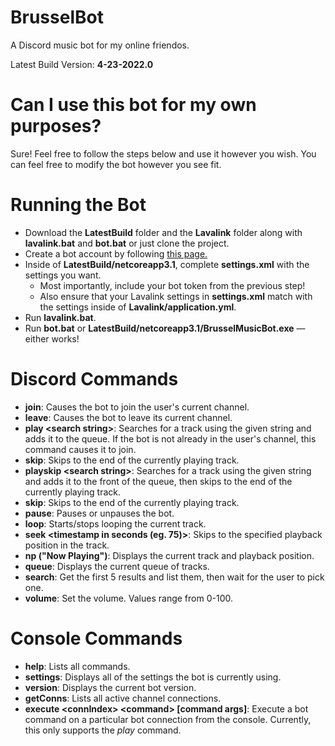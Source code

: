 # BrusselBot
A Discord music bot for my online friendos.

Latest Build Version: **4-23-2022.0**

# Can I use this bot for my own purposes?
Sure! Feel free to follow the steps below and use it however you wish. You can feel free to modify the bot however you see fit.

# Running the Bot
- Download the **LatestBuild** folder and the **Lavalink** folder along with **lavalink.bat** and **bot.bat** or just clone the project.
- Create a bot account by following [this page.](https://dsharpplus.github.io/articles/basics/bot_account.html)
- Inside of **LatestBuild/netcoreapp3.1**, complete **settings.xml** with the settings you want.
  - Most importantly, include your bot token from the previous step!
  - Also ensure that your Lavalink settings in **settings.xml** match with the settings inside of **Lavalink/application.yml**.
- Run **lavalink.bat**.
- Run **bot.bat** or **LatestBuild/netcoreapp3.1/BrusselMusicBot.exe** — either works!

# Discord Commands
- **join**: Causes the bot to join the user's current channel.
- **leave**: Causes the bot to leave its current channel.
- **play \<search string\>**: Searches for a track using the given string and adds it to the queue. If the bot is not already in the user's channel, this command causes it to join.
- **skip**: Skips to the end of the currently playing track.
- **playskip \<search string\>**: Searches for a track using the given string and adds it to the front of the queue, then skips to the end of the currently playing track.
- **skip**: Skips to the end of the currently playing track.
- **pause**: Pauses or unpauses the bot.
- **loop**: Starts/stops looping the current track.
- **seek \<timestamp in seconds (eg. 75)\>**: Skips to the specified playback position in the track.
- **np ("Now Playing")**: Displays the current track and playback position.
- **queue**: Displays the current queue of tracks.
- **search**: Get the first 5 results and list them, then wait for the user to pick one.
- **volume**: Set the volume. Values range from 0-100.

# Console Commands
- **help**: Lists all commands.
- **settings**: Displays all of the settings the bot is currently using.
- **version**: Displays the current bot version.
- **getConns**: Lists all active channel connections.
- **execute \<connIndex\> \<command\> [command args]**: Execute a bot command on a particular bot connection from the console. Currently, this only supports the *play* command.





